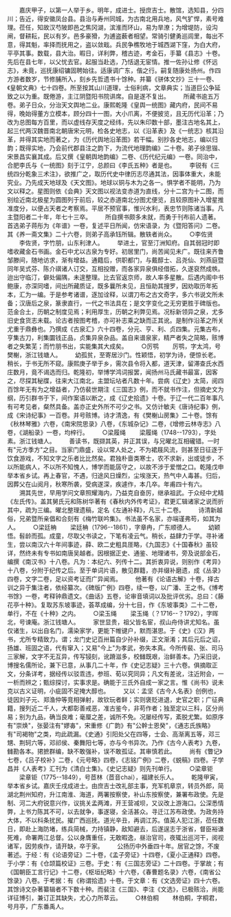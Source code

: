 <!-- { "loadSidebar": true } -->
　　嘉庆甲子，以第一人举于乡。明年，成进士。授庶吉士。散馆，选知县，分四川；告近，得安徽凤台县。县治与寿州同城，为古南北用兵地，风气犷悍，素号难理。莅任，知故汉芍陂即邑之焦冈湖，滨淮而环山，易为旱潦；为增堤防，设沟闸，督耕耘，民以有岁。邑多豪猾，为逋盗薮者相望。常骑引健勇巡闾里，每出不意，得其魁，率择而抚用之，盗以敛戢。兵民争樵牧地于城西湖下窪，为白大府，平亭其事。数载，县大治。暇日，详利弊，稽古迹，考金石，手纂《县志》十卷。先后在县七年，以父忧去官。起服当赴选，乃恬退无宦情。推一佐孙让修《怀远志》，未竟，巡抚康绍镛固聘始往。适康调广东，偕之行。嗣复随康处扬州。作四方游者数岁，节修脯所入，刻乡先哲遗书十馀种。并纂《骈体文抄》三十一卷、《皇朝文典》七十四卷。所至按其山川道理，士俗利病，文章典实；当道巨公争延致之以为重。既倦游，主江阴暨阳书院讲席。自是遂不复出。
　　所藏书逾五万卷。弟子日众，分治天文舆地二业。康熙乾隆《皇舆一统图》藏内府，民间不易得，晚始得董方立模本，顾分四十一图，大小爪离，不便披览，且无历代沿革；乃改为总图每方百里，而以虚线存天度之经纬，先以朱印数十部，墨注古地名其上，起三代两汉魏晋南北朝唐宋元明，检各史地志，以《沿革表》及《一统志》核其沿革，并得其实地而著之，为《历代舆地沿革图》若干幅。别抄各史地志，编以归韵；既得实地，乃会前代郡县注之韵下，为流代地理韵编》二十卷。弟子徐思锴、宋景昌实襄其成。后又撰《皇朝舆地韵编》二卷、《历代纪元编》一卷。同治中，合肥李氏与《一统图》刻于江宁，总颜曰《李氏五种》者是也。
　　李锐有《三统四分乾象三术注》，欲推广之，取历代史中律历志尽通其法，因事体重大，未能究业。乃先成天地球及《天文图》。地球以铜与木为之各一。惧学者不能明，乃为文以释之。星图则依《会典》天文图以视法变赤道为直线，分十二宫为十二图，而别绘近南北极星为圆图列于前后，较之赤道南北分图尤便览，且较原图补入增星推准度分，以便占天者之考察焉。平居不预官事，惟兴水利，表忠节则陈诸当事。凡主暨阳者二十年，年七十三卒。
　　所自撰书颇多未就，而勇于刊布前人遗著。首选弟子蒋彤为《年谱》一卷，复述平日所闻，仿宋语录，为《暨阳答问》二卷。其《养一斋文集》二十六卷，则弟子高承钰所辑。散轶者尚众。
　　○李佐贤
　　李佐贤，字竹朋，山东利津人。
　　举进土，官至汀洲知府。自其弱冠时即嗜收藏金石书画。金石中尤以古泉为专好。初居里门，尚苦闻见未广。既往来齐鲁邹滕间，随地访求，渐有增益。通籍后，供职都门，与戴醇士、吕尧仙、刘燕庭暨同年吴式芬、陈介祺诸人订交，互相投赠，而各家异泉俱经借拓，久遂裒然成帙。迨出守临汀，僻处偏隅，未遑整理。比去官返京师，故人率多星散。后遇内阁中书鲍康，亦深同嗜，间出所藏质证，既多曩所未见，且恒助其搜罗，因劝取历年拓本，汇为一编。于是参考诸谱，逐加诠释，以谓刀布之古文奇字，多六书说文所未备；汉唐后之泉，篆隶直行，一代之书法具在；是文字变化之无穷更胜于碑版也。范金合土，历朝之制度见焉；利用厚生，历朝之利弊见焉。况标新领异之泉，尤多旧史食货志未载。论古者按图考稽，亦可补志乘之缺而正其讹。是制作沿革之所关尤重于鼎彝也。乃撰成《古泉汇》六十四卷，分元、亨、利、贞四集。元集古布，亨集古刀，利集圜钱正品，贞集异泉杂品。盖自来谱泉家，精严者失之简略，赅博者之失繁芜；而竹朋书出，实能集其大成矣。
　　○厉鹗
　　厉鹗，字太鸿，号樊榭，浙江钱塘人。
　　幼孤贫，至寄居沙门。性颖悟，初学为诗，便惊长老。稍长，于书无所不窥。康熙庚子举于乡，需次县令将入都，道天津，留滞查氏水西庄数月，竟不谒选而归。乾隆初，举博学鸿词报罢，闻扬州马氏藏书最富，因客之，尽探其秘牒，往来大江南北，主盟坛坫者凡数十年。尝病《辽史》太简，阅四百馀年无有为之增益者，乃仿裴世期注《三国志》例，而不就书作注，但摘史文为纲，历引群书于下，间作案语以断之，成《辽史拾遗》十卷。于辽一代二百年事凡有可考见者，粲然具备。盖亦正史外所不可少之书。又仿计敏夫《唐诗纪事》例，成《宋诗纪事》一百卷。并号赅博。诗才清逸，有《樊榭山房集》二十卷。馀有《秋林琴雅》六卷，《南宋院思录》八卷，《东城杂记》二卷，《增修云林寺志》八卷，《湖船录》一卷，均梓行。
　　○梁履绳
　　梁履绳（1748--1793），字处素。浙江钱塘人。
　　善读书，既撷其英，并正其误，与兄曜北互相礲错。一时有"元方季方"之目。当家门鼎盛，设以常人处之，不为裙屐风流，则甚至日征逐于饮食游戏，不知文字之乐者比比然矣。君独朴啬类寒士，农不求新，出或徒步，不以所能病人，不以所不知愧人，博学而能孱守之，以故不涉于爱憎之口。乾隆戊申举本省乡试。再上春官，不遇，归途风日燥烈，尘埃涨天，热气中人毒甚。归后，因葬父在山阅月，秋寒所袭，受病遂深，疾遽作，本几卒。年甫四十有六。
　　溯其先世，早用学问文章照耀海内，乃益克自奋厉，继承祖武。于众经中尤精《左氏传》。盖其舅氏元和陈树华著有《春秋内外传考证》，君更汇辑诸家之说而折其中，疏为三编。曜北整理遗稿，定名《左通补释》，凡三十二卷。
　　诗清新越俗，兄弟暨所亲倡和合刻有《梅竹联吟集》。书法虽不名家，亦端谨弗苟，如其为人。
　　○梁廷柟
　　梁廷柟（1796--1861），字章冉，广东顺德人。
　　幼颖悟。髫龄而孤。成童，尽取父书读之，下笔有凌云气。稍长，益肆力于学。寻补诸生，尝以南汉六十年间事迹，薛、欧二史粗具厓略，《九国志》《十国春秋》虽较详，然终未有专书如南唐吴越者。因根据正史、通鉴、地理诸书，旁及说部金石，编撰《南汉书》十八卷。凡为：本纪六、列传十二。其折衷异说，则别作《考异》十八卷，分附于纪传之后。至于单词片语，散见群籍，亦并缀补磨遗，成《丛录》四卷，文字二卷，足以资考证而广异闻焉。
　　他著有《论语古解》十卷，择古训之异于集注者，依经纂次。《碑版广例》四卷，续一卷，以广潘、王之书。《博考书馀》一卷，考释钟鼎遗文。《曲话》五卷，论审音填词以及批评优劣。总曰：《藤花亭十种》。复取苏东坡事迹，荟萃成编，分十七目，作《东坡事类》二十二卷，单行，不在《十种》之内。
　　○梁玉绳
　　梁玉绳（？1716--？1792），字晖北，号谏庵。浙江钱塘人。
　　家世显贵，祖父皆名宦，叔山舟侍讲尤知名。虽仅诸生，以出自名门，濡染家学，更能下帷键户，默而湛思。于《史》《汉》两书，尤所专精致力。谓；龙门史记百卅篇自少孙补缀，正文渐淆；其后元后之诏，扬雄、班固之语，代有窜入；又易"今上"为孝武，弥失本真。今所传裴、张、司马三家解，文字不无互异，传写锓刻，讹蹐滋多，校雠既艰，治鲜善本。乃采旧说，博搜名儒所论，兼下已意，从事几二十年，作《史记志疑》三十六卷。俱摘取正文，分条详考，据经传以驳乖违，参班、荀以究同异；凡文有差讹，注近附会，一一析而辨之；甄综探讨，实事求是。确能于三氏外自成一家之言。惟《尚书》说未克以古义证明，小疵固不足掩大醇也。
　　又以：孟坚《古今人名表》创例也，徒因刘子元、郑渔仲等竞相弹射，故钦玩者鲜；实则褒贬进退，史官之职；广征典籍，搜列近二千人，大都彰善戒恶，准古鉴今，非苟作者；独至定以三科，区分尚易；别为九品，确当良难；毫厘之差，诚所不免。况屡经传写，紊脱尤繁。如原序有"崇焕"，张晏注有"嫪毐"，宋重修《广韵》有"公幹士恩癸"，《通志氏族略》有"司褐物"之类，均此疏漏。《史通》引阳处父在四等，士会、高渐离五等，邓三甥、荆轲六等，邓祁侯、秦舞阳七等，亦与今书异次。乃作《古今人表考》九卷，雠勘各本。捃摭群编，缺不敢强补，误不敢孤证。其审慎若此。
　　尚有《瞥记》七卷，《吕子校补》二卷，《元号略》四卷，《志铭广例》二卷，《蜕稿》四卷。子学昌并《人表考》汇刊为《清白士集》。《史记志疑》则先刊单行。
　　○梁章钜
　　梁章钜（1775--1849），号茝林（茝音chai），福建长乐人。
　　乾隆甲寅，举本省乡试。嘉庆壬戌成进士。由庶吉士改礼部主事，充军机章京，转员外郎，简湖北荆州知府，升江南淮、海道，两署按察使，补山东按察使，兼署布政使。先是制、河二大府锐意兴作，议挑关孟两滩，开王营减坝，又议改上游海口。公深悉情弊，上书力陈其不可，以去就争，事遂寝，全活甚众。寻迁江苏布政使。为政务持大体，不以科条扰民。擢广西巡抚。道光辛丑，再调江苏。值英人犯江浙，莅任数日，即赴上海防堵，练兵简械，力持镇静，敌知避去，后遂逞志于浙省，督臣裕谦死难，命署两江总督。公以身膺重任，无敢暇逸，昼治官司，夜辄出巡河干，阅视诸军，因劳疾作，请开缺，卒于家。
　　公扬历中外垂四十年。居官之馀，不废著述。于经：有《论语旁证》二十卷，《孟子旁证》十四卷，《夏小正通释》四卷。于小学：有《仓颉篇校证》三卷。于史：有《三国志旁证》二十四卷。于掌故；有《国朝臣工言行记》十二卷，《枢垣纪略》十六卷，《春曹题名录》六卷，《南省公馀录》八卷。于考据：有《称谓拾遗》十卷。于文章：有《文选旁证》四十六卷。其馀诗文杂著纂辑者不下数十种。而裴注《三国》、李注《文选》，已极赅洽，尚能详征博引，兼订正其缺失，尤心力所萃云。
　　○林伯桐
　　林伯桐，字桐君，号月亭，广东番禹人。
